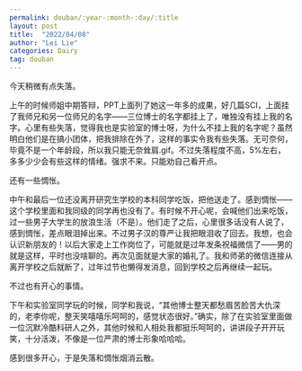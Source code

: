 ```yaml
---
permalink: douban/:year-:month-:day/:title
layout: post
title:  "2022/04/08"
author: "Lei Lie"
categories: Dairy
tag: douban
---
```


今天稍微有点失落。

上午的时候师姐中期答辩，PPT上面列了她这一年多的成果，好几篇SCI，上面挂了我师兄和另一位师兄的名字——三位博士的名字都挂上了，唯独没有挂上我的名字。心里有些失落，觉得我也是实验室的博士呀，为什么不挂上我的名字呢？虽然明白他们是在搞小团体，把我排除在外了，这样的事实令我有些失落。无可奈何，毕竟不是一个年龄段，所以我只能无奈耸肩.gif。不过失落程度不高，5%左右，多多少少会有些这样的情绪。强求不来。只能劝自己看开点。  

还有一些惆怅。 

中午和最后一位还没离开研究生学校的本科同学吃饭，把他送走了。感到惆怅——这个学校里面和我同级的同学再也没有了。有时候不开心呢，会喊他们出来吃饭，过一些男子大学生的放浪生活（不是）。他们走了之后，心里很多话没有人说了，感到惆怅，差点眼泪掉出来。不过男子汉的尊严让我把眼泪收了回去。我想，也会认识新朋友的！以后大家走上工作岗位了，可能就是过年发条祝福微信了——男的就是这样，平时也没啥聊的。再次见面就是大家的婚礼了。我和师弟的微信连接从离开学校之后就断了，过年过节也懒得发消息，回到学校之后再继续一起玩。 

不过也有开心的事情。

下午和实验室同学玩的时候，同学和我说，“其他博士整天都愁眉苦脸苦大仇深的，老李你呢，整天笑嘻嘻乐呵呵的，感觉状态很好。”确实，除了在实验室里面做一位沉默冷酷科研人之外，其他时候和人相处我都挺乐呵呵的，讲讲段子开开玩笑，十分活泼，不像是一位严肃的博士形象哈哈哈。

感到很多开心，于是失落和惆怅烟消云散。